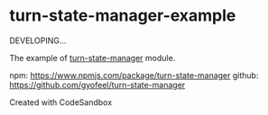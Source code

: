 # turn-state-manager-example

DEVELOPING...

The example of [turn-state-manager](https://www.npmjs.com/package/turn-state-manager) module.

npm: https://www.npmjs.com/package/turn-state-manager
github: https://github.com/gyofeel/turn-state-manager

Created with CodeSandbox
